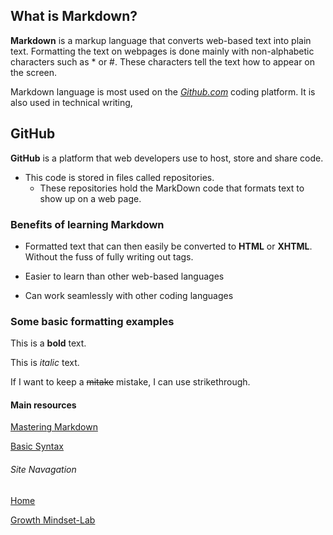 ## What is Markdown?

**Markdown** is a markup language that converts web-based text into plain text. Formatting the text on webpages is done mainly with non-alphabetic characters such as * or #. These characters tell the text how to appear on the screen. 

Markdown language is most used on the [*Github.com*](https://github.com/) coding platform. It is also used in technical writing, 

## GitHub

**GitHub** is a platform that web developers use to host, store and share code. 
  - This code is stored in files called repositories. 
      - These repositories hold the MarkDown code that formats text to show up on a web page. 
      
      
### Benefits of learning Markdown

- Formatted text that can then easily be converted to **HTML** or **XHTML**. Without the fuss of fully writing out <html> tags.
  
- Easier to learn than other web-based languages

- Can work seamlessly with other coding languages

### Some basic formatting examples 

This is a **bold** text.

This is *italic* text.

If I want to keep a ~~mitake~~ mistake, I can use strikethrough. 


#### Main resources
[Mastering Markdown](https://guides.github.com/features/mastering-markdown/#GitHub-flavored-markdown)

[Basic Syntax](https://docs.github.com/en/github/writing-on-github/basic-writing-and-formatting-syntax#lists)


###### Site Navagation

[Home](/README.md)

[Growth Mindset-Lab](/markdown-examples.md)
